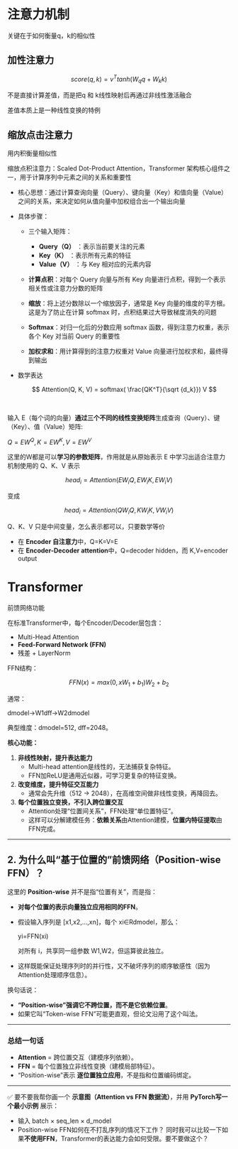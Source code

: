 # 注意力机制

关键在于如何衡量q，k的相似性

## 加性注意力

```math
score(q, k) = v^Ttanh(W_qq+W_kk)
```

不是直接计算差值，而是把q 和 k线性映射后再通过非线性激活融合

差值本质上是一种线性变换的特例

## 缩放点击注意力

用内积衡量相似性

缩放点积注意力：Scaled Dot-Product Attention，Transformer 架构核心组件之一，用于计算序列中元素之间的关系和重要性

- 核心思想：通过计算查询向量（Query）、键向量（Key）和值向量（Value）之间的关系，来决定如何从值向量中加权组合出一个输出向量
- 具体步骤：

  - 三个输入矩阵：

    - **Query（Q）** ：表示当前要关注的元素
    - **Key（K）** ：表示所有元素的特征
    - **Value（V）** ：与 Key 相对应的元素内容
  - **计算点积**：对每个 Query 向量与所有 Key 向量进行点积，得到一个表示相关性或注意力分数的矩阵
  - **缩放**：将上述分数除以一个缩放因子，通常是 Key 向量的维度的平方根。这是为了防止在计算 softmax 时，点积结果过大导致梯度消失的问题
  - **Softmax**：对归一化后的分数应用 softmax 函数，得到注意力权重，表示各个 Key 对当前 Query 的重要性
  - **加权求和**：用计算得到的注意力权重对 Value 向量进行加权求和，最终得到输出
- 数学表达

  $$
  Attention(Q, K, V) = softmax( \frac{QK^T}{\sqrt {d_k}}) V
  $$

‍

输入 E（每个词的向量）**通过三个不同的线性变换矩阵**生成查询（Query）、键（Key）、值（Value）矩阵:

$Q = EW^Q, K = EW^K, V = EW^V$

这里的W都是可以**学习的参数矩阵**，作用就是从原始表示 E 中学习出适合注意力机制使用的 Q、K、V 表示

$$
head_i = Attention(EW_iQ, EW_iK, EW_iV)
$$

变成

$$
head_i = Attention(QW_iQ, KW_iK, VW_iV)
$$

Q、K、V 只是中间变量，怎么表示都可以，只要数学等价

- 在 **Encoder 自注意力**中，Q\=K\=V\=E
- 在 **Encoder-Decoder attention**中，Q\=decoder hidden，而 K,V\=encoder output

# Transformer

前馈网络功能

在标准Transformer中，每个Encoder/Decoder层包含：

- Multi-Head Attention
- **Feed-Forward Network (FFN)**
- 残差 + LayerNorm

FFN结构：

```math
FFN(x) = max(0, xW_1 + b_1)W_2+b_2
```



通常：

dmodel→W1dff→W2dmodel

典型维度：dmodel=512, dff=2048。

**核心功能：**

1. **非线性映射，提升表达能力**
    - Multi-head attention是线性的，无法捕获复杂特征。
    - FFN加ReLU是通用近似器，可学习更复杂的特征变换。
2. **改变维度，提升特征交互能力**
    - 通常会先升维（512 → 2048），在高维空间做非线性变换，再降回去。
3. **每个位置独立变换，不引入跨位置交互**
    - Attention处理“位置间关系”，FFN处理“单位置特征”。
    - 这样可以分解建模任务：**依赖关系**由Attention建模，**位置内特征提取**由FFN完成。

------

## **2. 为什么叫“基于位置的”前馈网络（Position-wise FFN）？**

这里的 **Position-wise** 并不是指“位置有关”，而是指：

- **对每个位置的表示向量独立应用相同的FFN**。

- 假设输入序列是 [x1,x2,…,xn]，每个 xi∈Rdmodel，那么：

    yi=FFN(xi)

    对所有 i，共享同一组参数 W1,W2，但运算彼此独立。

- 这样既能保证处理序列时的并行性，又不破坏序列的顺序敏感性（因为Attention处理顺序信息）。

换句话说：

- **“Position-wise”强调它不跨位置，而不是它依赖位置**。
- 如果它叫“Token-wise FFN”可能更直观，但论文沿用了这个叫法。

------

### **总结一句话**

- **Attention** = 跨位置交互（建模序列依赖）。
- **FFN** = 每个位置独立非线性变换（建模局部特征）。
- “Position-wise”表示 **逐位置独立应用**，不是指和位置编码绑定。

------

✅ 要不要我帮你画一个 **示意图（Attention vs FFN 数据流）**，并用 **PyTorch写一个最小示例** 展示：

- 输入 batch × seq_len × d_model
- Position-wise FFN如何在不打乱序列的情况下工作？
    同时我可以比较一下如果**不使用FFN**，Transformer的表达能力会如何受限。要不要做这个？
